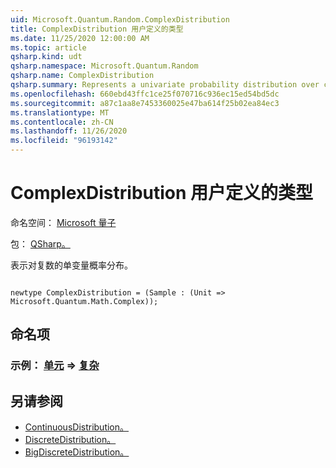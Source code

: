 ```yaml
---
uid: Microsoft.Quantum.Random.ComplexDistribution
title: ComplexDistribution 用户定义的类型
ms.date: 11/25/2020 12:00:00 AM
ms.topic: article
qsharp.kind: udt
qsharp.namespace: Microsoft.Quantum.Random
qsharp.name: ComplexDistribution
qsharp.summary: Represents a univariate probability distribution over complex numbers.
ms.openlocfilehash: 660ebd43ffc1ce25f070716c936ec15ed54bd5dc
ms.sourcegitcommit: a87c1aa8e7453360025e47ba614f25b02ea84ec3
ms.translationtype: MT
ms.contentlocale: zh-CN
ms.lasthandoff: 11/26/2020
ms.locfileid: "96193142"
---
```

# <a name="complexdistribution-user-defined-type"></a>ComplexDistribution 用户定义的类型

命名空间： [Microsoft 量子](xref:Microsoft.Quantum.Random)

包： [QSharp。](https://nuget.org/packages/Microsoft.Quantum.QSharp.Core)


表示对复数的单变量概率分布。

```qsharp

newtype ComplexDistribution = (Sample : (Unit => Microsoft.Quantum.Math.Complex));
```



## <a name="named-items"></a>命名项

### <a name="sample--unit--complex"></a>示例： [单元](xref:microsoft.quantum.lang-ref.unit) => [复杂](xref:Microsoft.Quantum.Math.Complex) 



## <a name="see-also"></a>另请参阅

- [ContinuousDistribution。](xref:Microsoft.Quantum.Random.ContinuousDistribution)
- [DiscreteDistribution。](xref:Microsoft.Quantum.Random.DiscreteDistribution)
- [BigDiscreteDistribution。](xref:Microsoft.Quantum.Random.BigDiscreteDistribution)